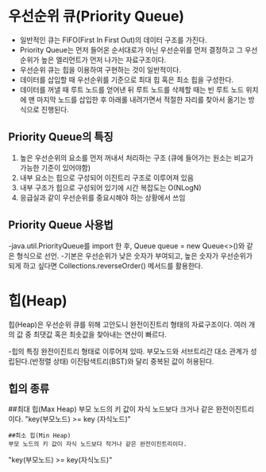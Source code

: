 우선순위 큐(Priority Queue)
=========
- 일반적인 큐는 FIFO(First In First Out)의 데이터 구조를 가진다.
- Priority Queue는 먼저 들어온 순서대로가 아닌 우선순위를 먼저 결정하고 
  그 우선순위가 높은 엘리먼트가 먼저 나가는 자료구조이다.
- 우선순위 큐는 힙을 이용하여 구현하는 것이 일반적이다.
- 데이터를 삽입할 때 우선순위를 기준으로 최대 힙 혹은 최소 힙을 구성한다.
- 데이터를 꺼낼 때 루트 노드를 얻어낸 뒤 루트 노드를 삭제할 때는 빈 루트 노드 위치에
  맨 마지막 노드를 삽입한 후 아래롤 내려가면서 적절한 자리를 찾아서 옮기는 방식으로 진행된다.
  
## Priority Queue의 특징
1. 높은 우선순위의 요소를 먼저 꺼내서 처리하는 구조 (큐에 들어가는 원소는 비교가 가능한 기준이 있어야함)
2. 내부 요소는 힙으로 구성되어 이진트리 구조로 이루어져 있음
3. 내부 구조가 힙으로 구성되어 있기에 시간 복잡도는 O(NLogN)
4. 응급실과 같이 우선순위를 중요시해야 하는 상황에서 쓰임


## Priority Queue 사용법
-java.util.PriorityQueue를 import 한 후, 
 Queue<Element> queue = new Queue<>()와 같은 형식으로 선언.
-기본은 우선순위가 낮은 숫자가 부여되고, 높은 숫자가 우선순위가 되게 하고 싶다면
  Collections.reverseOrder() 메서드를 활용한다.
# 힙(Heap)
 힙(Heap)은 우선순위 큐를 위해 고안도니 완전이진트리 형태의 자료구조이다.
 여러 개의 값 중 최댓값 혹은 최솟값을 찾아내는 연산이 빠르다.
 
 -힙의 특징
  완전이진트리 형태로 이루어져 있따.
  부모노드와 서브트리간 대소 관계가 성립된다.(반정렬 상태)
  이진탐색트리(BST)와 달리 중복된 값이 허용된다.
  
  ## 힙의 종류
   ##최대 힙(Max Heap)
   부모 노드의 키 값이 자식 노드보다 크거나 같은 완전이진트리이다.
  "key(부모노드) >= key (자식노드)"
  
  
    ##최소 힙(Min Heap)
    부모 노드의 키 값이 자식 노드보다 작거나 같은 완전이진트리이다.
   "key(부모노드) >= key(자식노드)"
